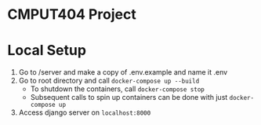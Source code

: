 # CMPUT404 Project

# Local Setup

1. Go to /server and make a copy of .env.example and name it .env
2. Go to root directory and call `docker-compose up --build`
   - To shutdown the containers, call `docker-compose stop`
   - Subsequent calls to spin up containers can be done with just `docker-compose up`
3. Access django server on `localhost:8000`
